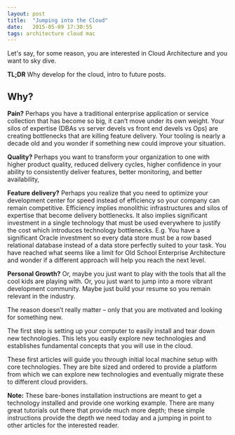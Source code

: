```yaml
---
layout: post
title:  "Jumping into the Cloud"
date:   2015-05-09 17:30:55
tags: architecture cloud mac
---
```


Let's say, for some reason, you are interested in Cloud Architecture and you want to sky dive.

**TL;DR** Why develop for the cloud, intro to future posts.

## Why?

**Pain?** Perhaps you have a traditional enterprise application or service collection that has become so big, it can’t move under its own weight. Your silos of expertise (DBAs vs server devels vs front end devels vs Ops) are creating bottlenecks that are killing feature delivery. Your tooling is nearly a decade old and you wonder if something new could improve your situation.

**Quality?** Perhaps you want to transform your organization to one with higher product quality, reduced delivery cycles, higher confidence in your ability to consistently deliver features, better monitoring, and better availability,

**Feature delivery?** Perhaps you realize that you need to optimize your development center for speed instead of efficiency so your company can remain competitive. Efficiency implies monolithic infrastructures and silos of expertise that become delivery bottlenecks. It also implies significant investment in a single technology that must be used everywhere to justify the cost which introduces technology bottlenecks. E.g. You have a significant Oracle investment so every data store must be a row based relational database instead of a data store perfectly suited to your task. You have reached what seems like a limit for Old School Enterprise Architecture and wonder if a different approach will help you reach the next level.

**Personal Growth?** Or, maybe you just want to play with the tools that all the cool kids are playing with. Or, you just want to jump into a more vibrant development community. Maybe just build your resume so you remain relevant in the industry.

The reason doesn’t really matter – only that you are motivated and looking for something new.

The first step is setting up your computer to easily install and tear down new technologies. This lets you easily explore new technologies and establishes fundamental concepts that you will use in the cloud.

These first articles will guide you through initial local machine setup with core technologies. They are bite sized and ordered to provide a platform from which we can explore new technologies and eventually migrate these to different cloud providers.

**Note:** These bare-bones installation instructions are meant to get a technology installed and provide one working example. There are many great tutorials out there that provide much more depth; these simple instructions provide the depth we need today and a jumping in point to other articles for the interested reader.
